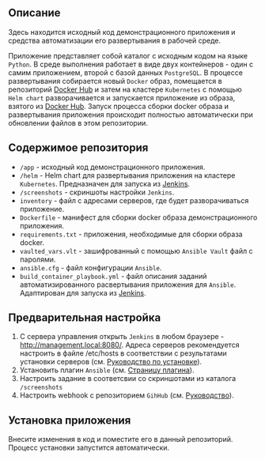 ## Описание

Здесь находится исходный код демонстрационного приложения и средства автоматизации его развертывания в рабочей среде.

Приложение представляет собой каталог с исходным кодом на языке `Python`. В среде выполнения работает в виде двух контейнеров - один с самим приложением, второй с базой данных `PostgreSQL`.
В процессе развертывания собирается новый `Docker` образ, помещается в репозиторий [Docker Hub](https://hub.docker.com) и затем на кластере `Kubernetes` с помощью `Helm chart` разворачивается и запускается приложение из образа, взятого из [Docker Hub](https://hub.docker.com).
Запуск процесса сборки docker образа и развертывания приложения происходит полностью автоматически при обновлении файлов в этом репозитории. 

## Содержимое репозитория
- `/app` - исходный код демонстрационного приложения.
- `/helm` - Helm chart для развертывания приложения на кластере `Kubernetes`. Предназначен для запуска из [Jenkins](https://www.jenkins.io/).
- `/screenshots` - скриншоты настройки `Jenkins`.
- `inventory` - файл с адресами серверов, где будет разворачиваться приложение.
- `Dockerfile` - манифест для сборки docker образа демонстрационного приложения.
- `requirements.txt` - приложения, необходимые для сборки образа docker.
- `vaulted_vars.vlt` - зашифрованный с помощью `Ansible Vault` файл с паролями.
- `ansible.cfg` - файл конфигурации `Ansible`.
- `build_container_playbook.yml` - файл описания заданий автоматизированного расвертывания приложения для `Ansible`. Адаптирован для запуска из [Jenkins](https://www.jenkins.io/).

## Предварительная настройка
1. С сервера управления открыть `Jenkins` в любом браузере - http://management.local:8080/. Адреса серверов рекомендуется настроить в файле /etc/hosts в соответствии с результатами установки серверов (см. [Руководство по установке](https://github.com/kav76/sf-devops-diplom-deployment/blob/main/Readme.md)).
2. Установить плагин `Ansible` (см. [Страницу плагина](https://plugins.jenkins.io/ansible/)). 
3. Настроить задание в соответсвии со скриншотами из каталога `/screenshots`
4. Настроить webhook с репозиторием `GihHub` (см. [Руководство](https://docs.github.com/en/webhooks)).

## Установка приложения
Внесите изменения в код и поместите его в данный репозиторий. Процесс установки запустится автоматически.